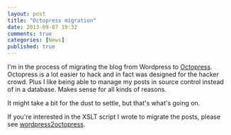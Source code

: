 ```yaml
---
layout: post
title: "Octopress migration"
date: 2013-09-07 19:32
comments: true
categories: [News]
published: true
---
```


I'm in the process of migrating the blog from Wordpress to [Octopress](http://octopress.org/). Octopress is a lot easier to hack and in fact was designed for the hacker crowd. Plus I like being able to manage my posts in source control instead of in a database. Makes sense for all kinds of reasons.

It might take a bit for the dust to settle, but that's what's going on.

If you're interested in the XSLT script I wrote to migrate the posts, please see [wordpress2octopress](https://github.com/williewheeler/wordpress2octopress).
